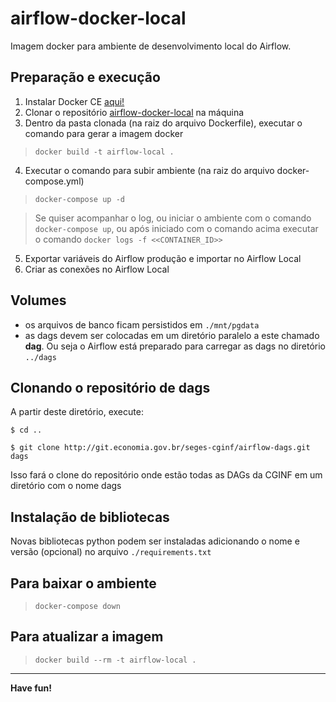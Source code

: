 # airflow-docker-local

Imagem docker para ambiente de desenvolvimento local do Airflow.

## Preparação e execução

1. Instalar Docker CE [aqui!](https://docs.docker.com/get-docker/)
2. Clonar o repositório [airflow-docker-local](https://git.economia.gov.br/seges-cginf/airflow-docker-local) na máquina
3. Dentro da pasta clonada (na raiz do arquivo Dockerfile), executar o comando para gerar a imagem docker
> ```docker build -t airflow-local .```
4. Executar o comando para subir ambiente (na raiz do arquivo docker-compose.yml)
> ```docker-compose up -d```

> Se quiser acompanhar o log, ou iniciar o ambiente com o comando ```docker-compose up```, ou após iniciado com o comando acima executar o comando ```docker logs -f <<CONTAINER_ID>>```

5. Exportar variáveis do Airflow produção e importar no Airflow Local
6. Criar as conexões no Airflow Local

## Volumes

* os arquivos de banco ficam persistidos em ```./mnt/pgdata```
* as dags devem ser colocadas em um diretório paralelo a este chamado **dag**. Ou seja o Airflow está preparado para carregar as dags no diretório ```../dags```

## Clonando o repositório de dags

A partir deste diretório, execute:

```$ cd ..```

```$ git clone http://git.economia.gov.br/seges-cginf/airflow-dags.git dags```

Isso fará o clone do repositório onde estão todas as DAGs da CGINF em um diretório com o nome dags

## Instalação de bibliotecas

Novas bibliotecas python podem ser instaladas adicionando o nome e versão (opcional) no arquivo ```./requirements.txt```

## Para baixar o ambiente

> ```docker-compose down```

## Para atualizar a imagem

> ```docker build --rm -t airflow-local .```

---
**Have fun!**

